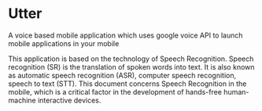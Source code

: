 # Utter
A voice based mobile application which uses google voice API to launch mobile applications in your mobile

This application is based on the technology of Speech Recognition. Speech recognition (SR) is the translation of spoken words into text. It is also known as automatic 
speech recognition (ASR), computer speech recognition, speech to text (STT). This document concerns Speech Recognition in the mobile, which is a critical factor in the 
development of hands-free human-machine interactive devices.

